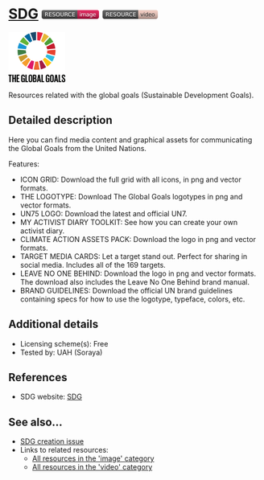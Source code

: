 # [SDG](https://www.globalgoals.org/resources)  [<img src="images/resource-image.png" align="bottom">](https://github.com/e-CLOSE/Toolbox/issues?q=label%3A02_RESOURCE+label%3Aimage) [<img src="images/resource-video.png" align="bottom">](https://github.com/e-CLOSE/Toolbox/issues?q=label%3A02_RESOURCE+label%3Avideo)

[<img src="images/SDG.svg" align="bottom" height="100" alt="SDG Logo">](https://www.globalgoals.org/resources)

Resources related with the global goals (Sustainable Development Goals).


## Detailed description

Here you can find media content and graphical assets for communicating the Global Goals from the United Nations.

Features:

- ICON GRID: Download the full grid with all icons, in png and vector formats.
- THE LOGOTYPE: Download The Global Goals logotypes in png and vector formats.
- UN75 LOGO: Download the latest and official UN7.
- MY ACTIVIST DIARY TOOLKIT: See how you can create your own activist diary.
- CLIMATE ACTION ASSETS PACK: Download the logo in png and vector formats.
- TARGET MEDIA CARDS: Let a target stand out. Perfect for sharing in social media. Includes all of the 169 targets.
- LEAVE NO ONE BEHIND: Download the logo in png and vector formats. The download also includes the Leave No One Behind brand manual.
- BRAND GUIDELINES: Download the official UN brand guidelines containing specs for how to use the logotype, typeface, colors, etc.


## Additional details

- Licensing scheme(s): Free
- Tested by: UAH (Soraya)


## References

- SDG website: [SDG](https://www.globalgoals.org/resources)


## See also...

- [SDG creation issue](https://github.com/e-CLOSE/Toolbox/issues/196)
- Links to related resources:
  - [All resources in the 'image' category](https://github.com/e-CLOSE/Toolbox/issues?q=label%3A02_RESOURCE+label%3Aimage)
  - [All resources in the 'video' category](https://github.com/e-CLOSE/Toolbox/issues?q=label%3A02_RESOURCE+label%3Avideo)
